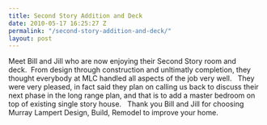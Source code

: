 ```yaml
---
title: Second Story Addition and Deck
date: 2010-05-17 16:25:27 Z
permalink: "/second-story-addition-and-deck/"
layout: post
---
```


Meet Bill and Jill who are now enjoying their Second Story room and deck.  From design through construction and unltimatly completion, they thought everybody at MLC handled all aspects of the job very well.   They were very pleased, in fact said they plan on calling us back to discuss their next phase in the long range plan, and that is to add a master bedroom on top of existing single story house.   Thank you Bill and Jill for choosing Murray Lampert Design, Build, Remodel to improve your home.
